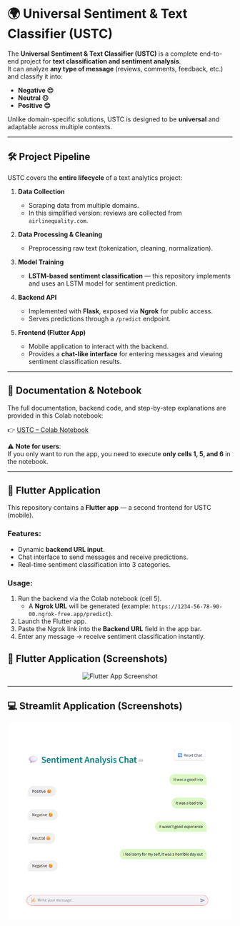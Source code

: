 # 🌍 Universal Sentiment & Text Classifier (USTC)

The **Universal Sentiment & Text Classifier (USTC)** is a complete end-to-end project for **text classification and sentiment analysis**.  
It can analyze **any type of message** (reviews, comments, feedback, etc.) and classify it into:

- **Negative 😔**
- **Neutral 😐**
- **Positive 😊**

Unlike domain-specific solutions, USTC is designed to be **universal** and adaptable across multiple contexts.

---

## 🛠 Project Pipeline

USTC covers the **entire lifecycle** of a text analytics project:

1. **Data Collection**  
   - Scraping data from multiple domains.  
   - In this simplified version: reviews are collected from `airlinequality.com`.  

2. **Data Processing & Cleaning**  
   - Preprocessing raw text (tokenization, cleaning, normalization).  

3. **Model Training**  
     - **LSTM-based sentiment classification** — this repository implements and uses an LSTM model for sentiment prediction.
4. **Backend API**  
   - Implemented with **Flask**, exposed via **Ngrok** for public access.  
   - Serves predictions through a `/predict` endpoint.  

5. **Frontend (Flutter App)**  
   - Mobile application to interact with the backend.  
   - Provides a **chat-like interface** for entering messages and viewing sentiment classification results.  

---

## 📖 Documentation & Notebook

The full documentation, backend code, and step-by-step explanations are provided in this Colab notebook:  

👉 [USTC – Colab Notebook](https://colab.research.google.com/drive/1SY4cj98YITbJczXumAJFLUxPxesrXj5K?usp=sharing)

⚠️ **Note for users**:  
If you only want to run the app, you need to execute **only cells 1, 5, and 6** in the notebook.  

---

## 📱 Flutter Application

This repository contains a **Flutter app** — a second frontend for USTC (mobile).

### Features:
- Dynamic **backend URL input**.
- Chat interface to send messages and receive predictions.  
- Real-time sentiment classification into 3 categories.  

### Usage:
1. Run the backend via the Colab notebook (cell 5).  
   - A **Ngrok URL** will be generated (example: `https://1234-56-78-90-00.ngrok-free.app/predict`).  
2. Launch the Flutter app.  
3. Paste the Ngrok link into the **Backend URL** field in the app bar.  
4. Enter any message → receive sentiment classification instantly.

## 📱 Flutter Application (Screenshots)

<p align="center">
  <img src="./images/USTC_fltr.png" alt="Flutter App Screenshot" width="300"/>
</p>

---

## 💻 Streamlit Application (Screenshots)

<p align="center">
  <img src="./images/USTC_strm.png" alt="Streamlit UI Screenshot" width="500"/>
</p>

